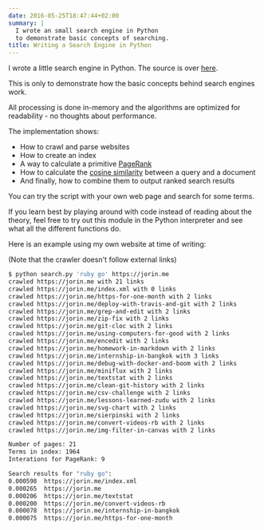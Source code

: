 ```yaml
---
date: 2016-05-25T18:47:44+02:00
summary: |
  I wrote an small search engine in Python
  to demonstrate basic concepts of searching.
title: Writing a Search Engine in Python
---
```


I wrote a little search engine in Python.
The source is over [here](https://github.com/jorinvo/r/blob/master/search.py).

This is only to demonstrate how the basic concepts behind search engines work.

All processing is done in-memory and the algorithms are optimized for readability - no thoughts about performance.

The implementation shows:

- How to crawl and parse websites
- How to create an index
- A way to calculate a primitive [PageRank](https://en.wikipedia.org/wiki/PageRank)
- How to calculate the [cosine similarity](https://en.wikipedia.org/wiki/Cosine_similarity) between a query and a document
- And finally, how to combine them to output ranked search results

You can try the script with your own web page and search for some terms.

If you learn best by playing around with code instead of reading about the theory, feel free to try out this module in the Python interpreter and see what all the different functions do.


Here is an example using my own website at time of writing:

(Note that the crawler doesn't follow external links)

```sh
$ python search.py 'ruby go' https://jorin.me
crawled https://jorin.me with 21 links
crawled https://jorin.me/index.xml with 0 links
crawled https://jorin.me/https-for-one-month with 2 links
crawled https://jorin.me/deploy-with-travis-and-git with 2 links
crawled https://jorin.me/grep-and-edit with 2 links
crawled https://jorin.me/zip-fix with 2 links
crawled https://jorin.me/git-cloc with 2 links
crawled https://jorin.me/using-computers-for-good with 2 links
crawled https://jorin.me/encedit with 2 links
crawled https://jorin.me/homework-in-markdown with 2 links
crawled https://jorin.me/internship-in-bangkok with 3 links
crawled https://jorin.me/debug-with-docker-and-boom with 2 links
crawled https://jorin.me/miniflux with 2 links
crawled https://jorin.me/textstat with 2 links
crawled https://jorin.me/clean-git-history with 2 links
crawled https://jorin.me/csv-challenge with 2 links
crawled https://jorin.me/lessons-learned-zudu with 2 links
crawled https://jorin.me/svg-chart with 2 links
crawled https://jorin.me/sierpinski with 2 links
crawled https://jorin.me/convert-videos-rb with 2 links
crawled https://jorin.me/img-filter-in-canvas with 2 links

Number of pages: 21
Terms in index: 1964
Interations for PageRank: 9

Search results for "ruby go":
0.000598  https://jorin.me/index.xml
0.000265  https://jorin.me
0.000206  https://jorin.me/textstat
0.000200  https://jorin.me/convert-videos-rb
0.000078  https://jorin.me/internship-in-bangkok
0.000075  https://jorin.me/https-for-one-month
```

